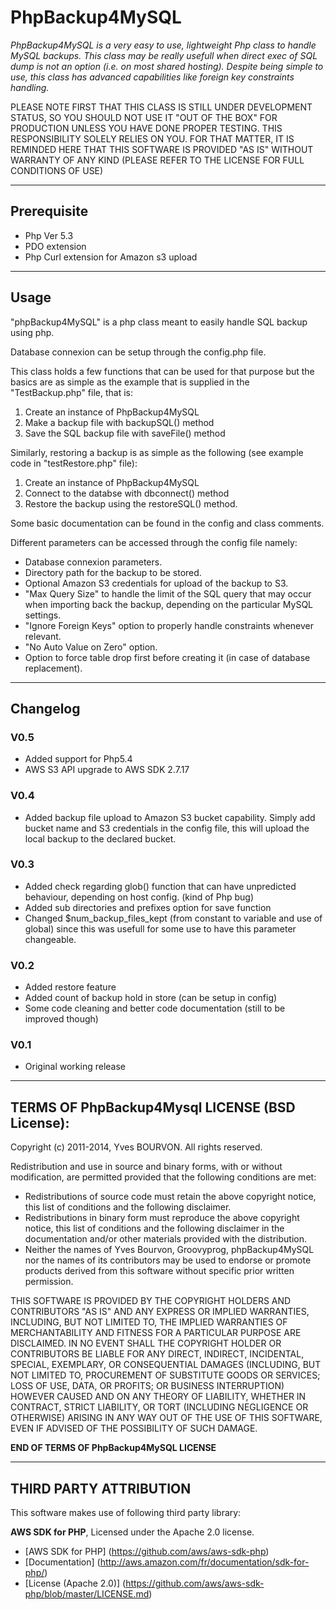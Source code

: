 # PhpBackup4MySQL

*PhpBackup4MySQL is a very easy to use, lightweight Php class to handle MySQL
backups.
This class may be really usefull when direct exec of SQL dump is not an option
(i.e. on most shared hosting).
Despite being simple to use, this class has advanced capabilities like foreign
key constraints handling.*


PLEASE NOTE FIRST THAT THIS CLASS IS STILL UNDER DEVELOPMENT STATUS, SO YOU 
SHOULD NOT USE IT "OUT OF THE BOX" FOR PRODUCTION UNLESS YOU HAVE DONE PROPER
TESTING. THIS RESPONSIBILITY SOLELY RELIES ON YOU.
FOR THAT MATTER, IT IS REMINDED HERE THAT THIS SOFTWARE IS PROVIDED "AS IS" 
WITHOUT WARRANTY OF ANY KIND (PLEASE REFER TO THE LICENSE FOR FULL CONDITIONS 
OF USE)


----
## Prerequisite 

- Php Ver 5.3
- PDO extension
- Php Curl extension for Amazon s3 upload


----
## Usage

"phpBackup4MySQL" is a php class meant to easily handle SQL backup using php.

Database connexion can be setup through the config.php file.

This class holds a few functions that can be used for that purpose but the 
basics are as simple as the example that is supplied in the "TestBackup.php"
file, that is:

1. Create an instance of PhpBackup4MySQL
2. Make a backup file with backupSQL() method
3. Save the SQL backup file with saveFile() method

Similarly, restoring a backup is as simple as the following (see example
code in "testRestore.php" file):

1. Create an instance of PhpBackup4MySQL
2. Connect to the databse with dbconnect() method
3. Restore the backup using the restoreSQL() method.

Some basic documentation can be found in the config and class comments. 


Different parameters can be accessed through the config file namely:

- Database connexion parameters.
- Directory path for the backup to be stored.
- Optional Amazon S3 credentials for upload of the backup to S3.
- "Max Query Size" to handle the limit of the SQL query that may occur when
importing back the backup, depending on the particular MySQL settings.
- "Ignore Foreign Keys" option to properly handle constraints whenever
relevant.
- "No Auto Value on Zero" option.
- Option to force table drop first before creating it (in case of database
replacement).

 
----
## Changelog

### V0.5

- Added support for Php5.4
- AWS S3 API upgrade to AWS SDK 2.7.17



### V0.4

- Added backup file upload to Amazon S3 bucket capability. Simply add bucket
name and S3 credentials in the config file, this will upload the local backup
to the declared bucket.
 


### V0.3

- Added check regarding glob() function that can have unpredicted behaviour, 
depending on host config. (kind of Php bug)
- Added sub directories and prefixes option for save function
- Changed $num\_backup\_files_kept (from constant to variable and use of global)
since this was usefull for some use to have this parameter changeable.



### V0.2

- Added restore feature
- Added count of backup hold in store (can be setup in config)
- Some code cleaning and better code documentation (still to be improved though)



### V0.1

- Original working release




----
## TERMS OF PhpBackup4Mysql LICENSE (BSD License):

Copyright (c) 2011-2014, Yves BOURVON. <groovyprog AT gmail DOT com>
All rights reserved.

Redistribution and use in source and binary forms, with or without
modification, are permitted provided that the following conditions are met:

   * Redistributions of source code must retain the above copyright
      notice, this list of conditions and the following disclaimer.
   * Redistributions in binary form must reproduce the above copyright
      notice, this list of conditions and the following disclaimer in the
      documentation and/or other materials provided with the distribution.
   * Neither the names of Yves Bourvon, Groovyprog, phpBackup4MySQL nor the
      names of its contributors may be used to endorse or promote products
      derived from this software without specific prior written permission.

THIS SOFTWARE IS PROVIDED BY THE COPYRIGHT HOLDERS AND CONTRIBUTORS "AS IS" AND
ANY EXPRESS OR IMPLIED WARRANTIES, INCLUDING, BUT NOT LIMITED TO, THE IMPLIED
WARRANTIES OF MERCHANTABILITY AND FITNESS FOR A PARTICULAR PURPOSE ARE
DISCLAIMED. IN NO EVENT SHALL THE COPYRIGHT HOLDER OR CONTRIBUTORS BE LIABLE 
FOR ANY DIRECT, INDIRECT, INCIDENTAL, SPECIAL, EXEMPLARY, OR CONSEQUENTIAL 
DAMAGES (INCLUDING, BUT NOT LIMITED TO, PROCUREMENT OF SUBSTITUTE GOODS OR 
SERVICES; LOSS OF USE, DATA, OR PROFITS; OR BUSINESS INTERRUPTION) HOWEVER 
CAUSED AND ON ANY THEORY OF LIABILITY, WHETHER IN CONTRACT, STRICT LIABILITY, 
OR TORT (INCLUDING NEGLIGENCE OR OTHERWISE) ARISING IN ANY WAY OUT OF THE USE 
OF THIS SOFTWARE, EVEN IF ADVISED OF THE POSSIBILITY OF SUCH DAMAGE.


**END OF TERMS OF PhpBackup4MySQL LICENSE**


----
## THIRD PARTY ATTRIBUTION

This software makes use of following third party library:

**AWS SDK for PHP**, Licensed under the Apache 2.0 license.

- [AWS SDK for PHP] (https://github.com/aws/aws-sdk-php)
- [Documentation] (http://aws.amazon.com/fr/documentation/sdk-for-php/)
- [License (Apache 2.0)] (https://github.com/aws/aws-sdk-php/blob/master/LICENSE.md)